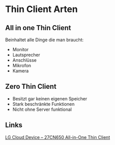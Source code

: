 # Thin Client Arten

## All in one Thin Client
Beinhaltet alle Dinge die man braucht:
- Monitor
- Lautsprecher
- Anschlüsse
- Mikrofon
- Kamera

## Zero Thin Client
- Besitzt gar keinen eigenen Speicher
- Stark beschränkte Funktionen
- Nicht ohne Server funktional

## Links
[LG Cloud Device – 27CN650 All-in-One Thin Client](https://www.youtube.com/watch?v=bxZnTvNI0hw)